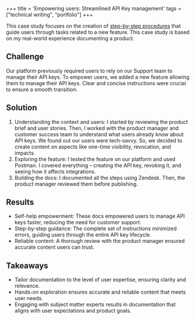 +++
title = 'Empowering users: Streamlined API Key management'
tags = ["technical writing", "portfolio"]
+++

This case study focuses on the creation of [step-by-step procedures](/samples/step-by-step-procedures.html 'step-by-step procedures I created in HTML format') that guide users through tasks related to a new feature. This case study is based on my real-world experience documenting a product.

## Challenge

Our platform previously required users to rely on our Support team to manage their API keys. To empower users, we added a new feature allowing them to manage their API keys. Clear and concise instructions were crucial to ensure a smooth transition.

## Solution

1. Understanding the context and users: I started by reviewing the product brief and user stories. Then, I worked with the product manager and customer success team to understand what users already know about API keys. We found out our users were tech-savvy. So, we decided to create content on aspects like one-time visibility, revocation, and impacts.
3. Exploring the feature: I tested the feature on our platform and used Postman. I covered everything – creating the API key, revoking it, and seeing how it affects integrations.
4. Building the docs: I documented all the steps using Zendesk. Then, the product manager reviewed them before publishing.

## Results

- Self-help empowerment: These docs empowered users to manage API keys faster, reducing the need for customer support.
- Step-by-step guidance: The complete set of instructions minimized errors, guiding users through the entire API key lifecycle.
- Reliable content: A thorough review with the product manager ensured accurate content users can trust.

## Takeaways

- Tailor documentation to the level of user expertise, ensuring clarity and relevance.
- Hands-on exploration ensures accurate and reliable content that meets user needs.
- Engaging with subject matter experts results in documentation that aligns with user expectations and product goals.